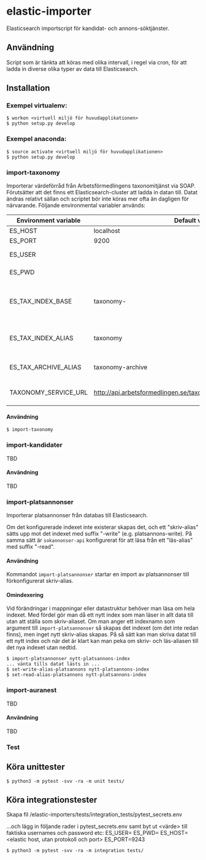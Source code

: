 # elastic-importer
Elasticsearch importscript för kandidat- och annons-söktjänster.

## Användning
Script som är tänkta att köras med olika intervall, i regel via cron, för att ladda in diverse olika typer av data till Elasticsearch.

## Installation
### Exempel virtualenv:

    $ workon <virtuell miljö för huvudapplikationen>
    $ python setup.py develop

### Exempel anaconda:

    $ source activate <virtuell miljö för huvudapplikationen>
    $ python setup.py develop
    

### import-taxonomy
Importerar värdeförråd från Arbetsförmedlingens taxonomitjänst via SOAP. Förutsätter att det finns ett Elasticsearch-cluster att ladda
in datan till. Datat ändras relativt sällan och scriptet bör inte köras mer ofta än dagligen för närvarande.
Följande environmental variabler används:

|Environment variable   | Default value  | Comment |
|---|---|---|
| ES_HOST  | localhost  | Elasticsearch host |
| ES_PORT  | 9200  | Elasticsearch port |
| ES_USER  |   | Elasticsearch username |
| ES_PWD  |   | Elasticsearch password |
| ES_TAX_INDEX_BASE  | taxonomy-  | Base string from which index for different taxonomyversions will be created |
| ES_TAX_INDEX_ALIAS  |  taxonomy | Alias for index that is the current version of the taxonomy |
| ES_TAX_ARCHIVE_ALIAS  |  taxonomy-archive | Alias collecting all older versions of the taxonomy |
| TAXONOMY_SERVICE_URL  | http://api.arbetsformedlingen.se/taxonomi/v0/TaxonomiService.asmx  | URL for the taxonomy SOAP service |


#### Användning

    $ import-taxonomy
    
### import-kandidater
TBD
#### Användning
TBD

### import-platsannonser
Importerar platsannonser från databas till Elasticsearch. 

Om det konfigurerade indexet inte existerar skapas det, och ett "skriv-alias" sätts upp mot det indexet med suffix "-write" (e.g. platsannons-write). 
På samma sätt är ```sokannonser-api``` konfigurerat för att läsa från ett "läs-alias" med suffix "-read".

#### Användning
Kommandot ```import-platsannonser``` startar en import av platsannonser till förkonfigurerat skriv-alias.

#### Omindexering
Vid förändringar i mappningar eller datastruktur behöver man läsa om hela indexet. Med fördel gör man då ett nytt index som man läser in allt data till utan att ställa som skriv-aliaset. 
Om man anger ett indexnamn som argument till ```import-platsannonser``` så skapas det indexet (om det inte redan finns), men inget nytt skriv-alias skapas.
På så sätt kan man skriva datat till ett nytt index och när det är klart kan man peka om skriv- och läs-aliasen till det nya indexet utan nedtid.

    $ import-platsannonser nytt-platsannons-index
    ... vänta tills datat lästs in ...
    $ set-write-alias-platsannons nytt-platsannons-index
    $ set-read-alias-platsannons nytt-platsannons-index

### import-auranest
TBD
#### Användning
TBD

### Test

## Köra unittester
    $ python3 -m pytest -svv -ra -m unit tests/
    
## Köra integrationstester    
Skapa fil /elastic-importers/tests/integration_tests/pytest_secrets.env

...och lägg in följande rader i pytest_secrets.env samt byt ut <värde> till faktiska usernames och password etc:
ES_USER=<elastic username>
ES_PWD=<elastic password>
ES_HOST=<elastic host, utan protokoll och port>
ES_PORT=9243

    $ python3 -m pytest -svv -ra -m integration tests/
